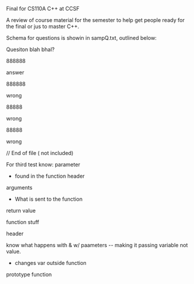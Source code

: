 Final for CS110A C++ at CCSF

A review of course material for the semester to help get people ready for the
final or jus to master C++.

Schema for questions is showin in sampQ.txt, outlined below:

Quesiton blah bhal?

888888

answer

888888

wrong

88888

wrong

88888

wrong


// End of file ( not included)



For third test know:
parameter
- found in the function header

arguments
- What is sent to the function

return value

function stuff

header

know what happens with & w/ paameters -- making it passing variable not value.
-  changes var outside function

prototype function
